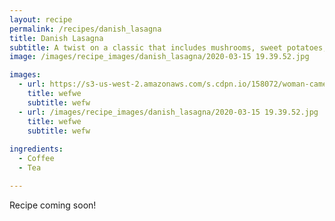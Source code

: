 ```yaml
---
layout: recipe 
permalink: /recipes/danish_lasagna
title: Danish Lasagna
subtitle: A twist on a classic that includes mushrooms, sweet potatoes, and béchamel
image: /images/recipe_images/danish_lasagna/2020-03-15 19.39.52.jpg

images:
  - url: https://s3-us-west-2.amazonaws.com/s.cdpn.io/158072/woman-camera.jpg
    title: wefwe
    subtitle: wefw
  - url: /images/recipe_images/danish_lasagna/2020-03-15 19.39.52.jpg
    title: wefwe
    subtitle: wefw
  
ingredients:
  - Coffee
  - Tea

---
```


Recipe coming soon!

